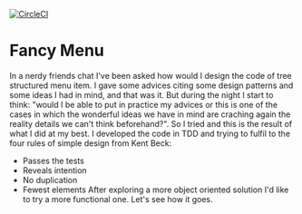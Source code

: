[![CircleCI](https://circleci.com/gh/gicappa/fancy-menu.svg?style=shield&circle-token=<YOUR_STATUS_API_TOKEN>)](https://circleci.com/gh/gicappa/fancy-menu)

# Fancy Menu

In a nerdy friends chat I've been asked how would I design the code of tree structured menu item. I gave some advices citing some design patterns and some ideas I had in mind, and that was it. But during the night I start to think: "would I be able to put in practice my advices or this is one of the cases in which the wonderful ideas we have in mind are craching again the reality details we can't think beforehand?". So I tried and this is the result of what I did at my best.
I developed the code in TDD and trying to fulfil to the four rules of simple design from Kent Beck:
- Passes the tests
- Reveals intention
- No duplication
- Fewest elements
After exploring a more object oriented solution I'd like to try a more functional one. Let's see how it goes.
